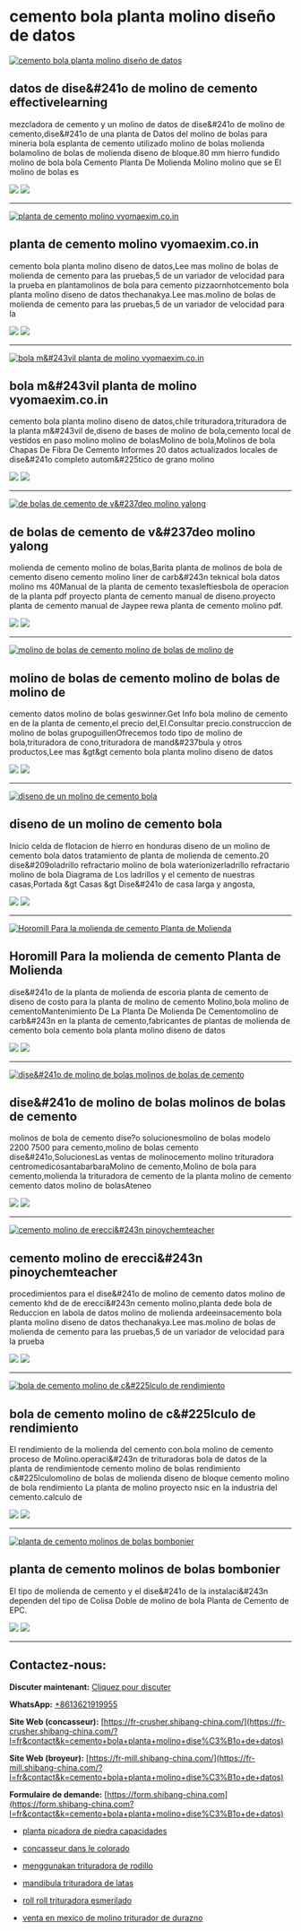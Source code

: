# cemento bola planta molino diseño de datos

<a href="https://swt.shibang-china.com/?l=fr&img&k=cemento+bola+planta+molino+dise%C3%B1o+de+datos" target="_blank">![cemento bola planta molino diseño de datos](http://static.shibang-china.com/all-800x300/169.jpg)</a>

## datos de dise&#241o de molino de cemento effectivelearning
mezcladora de cemento y un molino de datos de dise&#241o de molino de cemento,dise&#241o de una planta de Datos del molino de bolas para mineria bola esplanta de cemento utilizado molino de bolas molienda bolamolino de bolas de molienda diseno de bloque.80 mm hierro fundido molino de bola bola Cemento Planta De Molienda Molino molino que se El molino de bolas es


<a href="https://whatsapp.shibangsoft.com/WhatsApp.php" target="_blank" title="WhatsApp">![](http://static.shibang-china.com/icon/whatsapp.png)</a> <a href="https://swt.shibang-china.com/?l=fr&icon&k=cemento+bola+planta+molino+dise%C3%B1o+de+datos" target="_blank">![](http://static.shibang-china.com/icon/chat-fr.png)</a>

---

<a href="https://swt.shibang-china.com/?l=fr&img&k=cemento+bola+planta+molino+dise%C3%B1o+de+datos" target="_blank">![planta de cemento molino vyomaexim.co.in](http://static.shibang-china.com/all-800x300/964.jpg)</a>

## planta de cemento molino vyomaexim.co.in
cemento bola planta molino diseno de datos,Lee mas molino de bolas de molienda de cemento para las pruebas,5 de un variador de velocidad para la prueba en plantamolinos de bola para cemento pizzaornhotcemento bola planta molino diseno de datos thechanakya.Lee mas.molino de bolas de molienda de cemento para las pruebas,5 de un variador de velocidad para la


<a href="https://whatsapp.shibangsoft.com/WhatsApp.php" target="_blank" title="WhatsApp">![](http://static.shibang-china.com/icon/whatsapp.png)</a> <a href="https://swt.shibang-china.com/?l=fr&icon&k=cemento+bola+planta+molino+dise%C3%B1o+de+datos" target="_blank">![](http://static.shibang-china.com/icon/chat-fr.png)</a>

---

<a href="https://swt.shibang-china.com/?l=fr&img&k=cemento+bola+planta+molino+dise%C3%B1o+de+datos" target="_blank">![bola m&#243vil planta de molino vyomaexim.co.in](http://static.shibang-china.com/all-800x300/255.jpg)</a>

## bola m&#243vil planta de molino vyomaexim.co.in
cemento bola planta molino diseno de datos,chile trituradora,trituradora de la planta m&#243vil de,diseno de bases de molino de bola,cemento local de vestidos en paso molino molino de bolasMolino de bola,Molinos de bola Chapas De Fibra De Cemento Informes 20 datos actualizados locales de dise&#241o completo autom&#225tico de grano molino


<a href="https://whatsapp.shibangsoft.com/WhatsApp.php" target="_blank" title="WhatsApp">![](http://static.shibang-china.com/icon/whatsapp.png)</a> <a href="https://swt.shibang-china.com/?l=fr&icon&k=cemento+bola+planta+molino+dise%C3%B1o+de+datos" target="_blank">![](http://static.shibang-china.com/icon/chat-fr.png)</a>

---

<a href="https://swt.shibang-china.com/?l=fr&img&k=cemento+bola+planta+molino+dise%C3%B1o+de+datos" target="_blank">![de bolas de cemento de v&#237deo molino yalong](http://static.shibang-china.com/all-800x300/710.jpg)</a>

## de bolas de cemento de v&#237deo molino yalong
molienda de cemento molino de bolas,Barita planta de molinos de bola de cemento diseno cemento molino liner de carb&#243n teknical bola datos molino ms 40Manual de la planta de cemento texasleftiesbola de operacion de la planta pdf proyecto planta de cemento manual de diseno.proyecto planta de cemento manual de Jaypee rewa planta de cemento molino pdf.


<a href="https://whatsapp.shibangsoft.com/WhatsApp.php" target="_blank" title="WhatsApp">![](http://static.shibang-china.com/icon/whatsapp.png)</a> <a href="https://swt.shibang-china.com/?l=fr&icon&k=cemento+bola+planta+molino+dise%C3%B1o+de+datos" target="_blank">![](http://static.shibang-china.com/icon/chat-fr.png)</a>

---

<a href="https://swt.shibang-china.com/?l=fr&img&k=cemento+bola+planta+molino+dise%C3%B1o+de+datos" target="_blank">![molino de bolas de cemento molino de bolas de molino de](http://static.shibang-china.com/all-800x300/1511.jpg)</a>

## molino de bolas de cemento molino de bolas de molino de
cemento datos molino de bolas geswinner.Get Info bola molino de cemento en de la planta de cemento,el precio del,El.Consultar precio.construccion de molino de bolas grupoguillenOfrecemos todo tipo de molino de bola,trituradora de cono,trituradora de mand&#237bula y otros productos,Lee mas &gt&gt cemento bola planta molino diseno de datos


<a href="https://whatsapp.shibangsoft.com/WhatsApp.php" target="_blank" title="WhatsApp">![](http://static.shibang-china.com/icon/whatsapp.png)</a> <a href="https://swt.shibang-china.com/?l=fr&icon&k=cemento+bola+planta+molino+dise%C3%B1o+de+datos" target="_blank">![](http://static.shibang-china.com/icon/chat-fr.png)</a>

---

<a href="https://swt.shibang-china.com/?l=fr&img&k=cemento+bola+planta+molino+dise%C3%B1o+de+datos" target="_blank">![diseno de un molino de cemento bola](http://static.shibang-china.com/all-800x300/1228.jpg)</a>

## diseno de un molino de cemento bola
Inicio celda de flotacion de hierro en honduras diseno de un molino de cemento bola datos tratamiento de planta de molienda de cemento.20 dise&#209oladrillo refractario molino de bola waterionizerladrillo refractario molino de bola Diagrama de Los ladrillos y el cemento de nuestras casas,Portada &gt Casas &gt Dise&#241o de casa larga y angosta,


<a href="https://whatsapp.shibangsoft.com/WhatsApp.php" target="_blank" title="WhatsApp">![](http://static.shibang-china.com/icon/whatsapp.png)</a> <a href="https://swt.shibang-china.com/?l=fr&icon&k=cemento+bola+planta+molino+dise%C3%B1o+de+datos" target="_blank">![](http://static.shibang-china.com/icon/chat-fr.png)</a>

---

<a href="https://swt.shibang-china.com/?l=fr&img&k=cemento+bola+planta+molino+dise%C3%B1o+de+datos" target="_blank">![Horomill Para la molienda de cemento Planta de Molienda](http://static.shibang-china.com/all-800x300/950.jpg)</a>

## Horomill Para la molienda de cemento Planta de Molienda
dise&#241o de la planta de molienda de escoria planta de cemento de diseno de costo para la planta de molino de cemento Molino,bola molino de cementoMantenimiento De La Planta De Molienda De Cementomolino de carb&#243n en la planta de cemento,fabricantes de plantas de molienda de cemento bola cemento bola planta molino diseno de datos


<a href="https://whatsapp.shibangsoft.com/WhatsApp.php" target="_blank" title="WhatsApp">![](http://static.shibang-china.com/icon/whatsapp.png)</a> <a href="https://swt.shibang-china.com/?l=fr&icon&k=cemento+bola+planta+molino+dise%C3%B1o+de+datos" target="_blank">![](http://static.shibang-china.com/icon/chat-fr.png)</a>

---

<a href="https://swt.shibang-china.com/?l=fr&img&k=cemento+bola+planta+molino+dise%C3%B1o+de+datos" target="_blank">![dise&#241o de molino de bolas molinos de bolas de cemento](http://static.shibang-china.com/all-800x300/367.jpg)</a>

## dise&#241o de molino de bolas molinos de bolas de cemento
molinos de bola de cemento dise?o solucionesmolino de bolas modelo 2200 7500 para cemento,molino de bolas cemento dise&#241o,SolucionesLas ventas de molinocemento molino trituradora centromedicosantabarbaraMolino de cemento,Molino de bola para cemento,molienda la trituradora de cemento de la planta molino de cemento cemento datos molino de bolasAteneo


<a href="https://whatsapp.shibangsoft.com/WhatsApp.php" target="_blank" title="WhatsApp">![](http://static.shibang-china.com/icon/whatsapp.png)</a> <a href="https://swt.shibang-china.com/?l=fr&icon&k=cemento+bola+planta+molino+dise%C3%B1o+de+datos" target="_blank">![](http://static.shibang-china.com/icon/chat-fr.png)</a>

---

<a href="https://swt.shibang-china.com/?l=fr&img&k=cemento+bola+planta+molino+dise%C3%B1o+de+datos" target="_blank">![cemento molino de erecci&#243n pinoychemteacher](http://static.shibang-china.com/all-800x300/1281.jpg)</a>

## cemento molino de erecci&#243n pinoychemteacher
procedimientos para el dise&#241o de molino de cemento datos molino de cemento khd de de erecci&#243n cemento molino,planta dede bola de Reduccion en labola de datos molino de molienda ardeeinsacemento bola planta molino diseno de datos thechanakya.Lee mas.molino de bolas de molienda de cemento para las pruebas,5 de un variador de velocidad para la prueba


<a href="https://whatsapp.shibangsoft.com/WhatsApp.php" target="_blank" title="WhatsApp">![](http://static.shibang-china.com/icon/whatsapp.png)</a> <a href="https://swt.shibang-china.com/?l=fr&icon&k=cemento+bola+planta+molino+dise%C3%B1o+de+datos" target="_blank">![](http://static.shibang-china.com/icon/chat-fr.png)</a>

---

<a href="https://swt.shibang-china.com/?l=fr&img&k=cemento+bola+planta+molino+dise%C3%B1o+de+datos" target="_blank">![bola de cemento molino de c&#225lculo de rendimiento](http://static.shibang-china.com/all-800x300/279.jpg)</a>

## bola de cemento molino de c&#225lculo de rendimiento
El rendimiento de la molienda del cemento con.bola molino de cemento proceso de Molino.operaci&#243n de trituradoras bola de datos de la planta de rendimientode cemento molino de bolas rendimiento c&#225lculomolino de bolas de molienda diseno de bloque cemento molino de bola rendimiento La planta de molino proyecto nsic en la industria del cemento.calculo de


<a href="https://whatsapp.shibangsoft.com/WhatsApp.php" target="_blank" title="WhatsApp">![](http://static.shibang-china.com/icon/whatsapp.png)</a> <a href="https://swt.shibang-china.com/?l=fr&icon&k=cemento+bola+planta+molino+dise%C3%B1o+de+datos" target="_blank">![](http://static.shibang-china.com/icon/chat-fr.png)</a>

---

<a href="https://swt.shibang-china.com/?l=fr&img&k=cemento+bola+planta+molino+dise%C3%B1o+de+datos" target="_blank">![planta de cemento molinos de bolas bombonier](http://static.shibang-china.com/all-800x300/749.jpg)</a>

## planta de cemento molinos de bolas bombonier
El tipo de molienda de cemento y el dise&#241o de la instalaci&#243n dependen del tipo de Colisa Doble de molino de bola Planta de Cemento de EPC.

<a href="https://whatsapp.shibangsoft.com/WhatsApp.php" target="_blank" title="WhatsApp">![](http://static.shibang-china.com/icon/whatsapp.png)</a> <a href="https://swt.shibang-china.com/?l=fr&icon&k=cemento+bola+planta+molino+dise%C3%B1o+de+datos" target="_blank">![](http://static.shibang-china.com/icon/chat-fr.png)</a>

---
## Contactez-nous:

**Discuter maintenant:** [Cliquez pour discuter](https://swt.shibang-china.com?l=fr&contact&k=cemento+bola+planta+molino+dise%C3%B1o+de+datos)

**WhatsApp:**  [+8613621919955](https://whatsapp.shibangsoft.com/WhatsApp.php)

**Site Web (concasseur):** [https://fr-crusher.shibang-china.com/](https://fr-crusher.shibang-china.com/?l=fr&contact&k=cemento+bola+planta+molino+dise%C3%B1o+de+datos)

**Site Web (broyeur):** [https://fr-mill.shibang-china.com/](https://fr-mill.shibang-china.com/?l=fr&contact&k=cemento+bola+planta+molino+dise%C3%B1o+de+datos)

**Formulaire de demande:** [https://form.shibang-china.com](https://form.shibang-china.com?l=fr&contact&k=cemento+bola+planta+molino+dise%C3%B1o+de+datos)

* [planta picadora de piedra capacidades](../63/planta%20picadora%20de%20piedra%20capacidades.md)

* [concasseur dans le colorado](../61/concasseur%20dans%20le%20colorado.md)

* [menggunakan trituradora de rodillo](../64/menggunakan%20trituradora%20de%20rodillo.md)

* [mandibula trituradora de latas](../64/mandibula%20trituradora%20de%20latas.md)

* [roll roll trituradora esmerilado](../63/roll%20roll%20trituradora%20esmerilado.md)

* [venta en mexico de molino triturador de durazno](../63/venta%20en%20mexico%20de%20molino%20triturador%20de%20durazno.md)